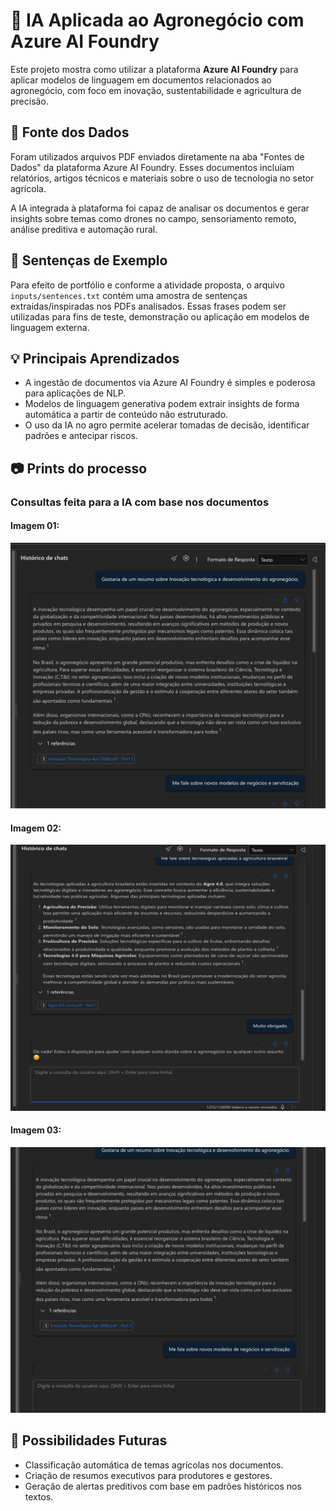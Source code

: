# 🌱 IA Aplicada ao Agronegócio com Azure AI Foundry

Este projeto mostra como utilizar a plataforma **Azure AI Foundry** para aplicar modelos de linguagem em documentos relacionados ao agronegócio, com foco em inovação, sustentabilidade e agricultura de precisão.

## 🧾 Fonte dos Dados

Foram utilizados arquivos PDF enviados diretamente na aba "Fontes de Dados" da plataforma Azure AI Foundry. Esses documentos incluíam relatórios, artigos técnicos e materiais sobre o uso de tecnologia no setor agrícola.

A IA integrada à plataforma foi capaz de analisar os documentos e gerar insights sobre temas como drones no campo, sensoriamento remoto, análise preditiva e automação rural.

## 📝 Sentenças de Exemplo

Para efeito de portfólio e conforme a atividade proposta, o arquivo `inputs/sentences.txt` contém uma amostra de sentenças extraídas/inspiradas nos PDFs analisados. Essas frases podem ser utilizadas para fins de teste, demonstração ou aplicação em modelos de linguagem externa.

## 💡 Principais Aprendizados

- A ingestão de documentos via Azure AI Foundry é simples e poderosa para aplicações de NLP.
- Modelos de linguagem generativa podem extrair insights de forma automática a partir de conteúdo não estruturado.
- O uso da IA no agro permite acelerar tomadas de decisão, identificar padrões e antecipar riscos.

## 📷 Prints do processo

### Consultas feita para a IA com base nos documentos

#### Imagem 01:

![Consulta à IA](./src/images/image01.png)

#### Imagem 02:

![Consulta à IA](./src/images/Image02.png)

#### Imagem 03:

![Consulta à IA](./src/images/image03.png)

## 🔗 Possibilidades Futuras

- Classificação automática de temas agrícolas nos documentos.
- Criação de resumos executivos para produtores e gestores.
- Geração de alertas preditivos com base em padrões históricos nos textos.
